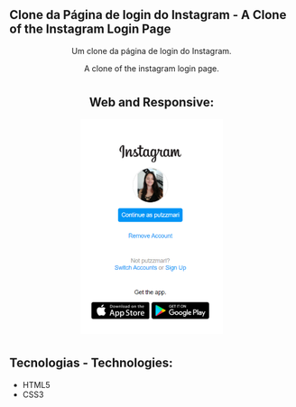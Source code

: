 # <h2>Clone da Página de login do Instagram - A Clone of the Instagram Login Page</h2>

<p align="center">Um clone da página de login do Instagram.</p>
<p align="center">A clone of the instagram login page.</p>

# <h2 align="center">Web and Responsive:</h2>

<div style="display: flex; justify-content: center; align-items: center;>
  <img src="https://github.com/dev-mariana/clone-instagram-login-page/blob/main/img/web.PNG" width="50%"> 
  <img src="https://github.com/dev-mariana/clone-instagram-login-page/blob/main/img/mobile.PNG" width="50%">
</div>

# <h2>Tecnologias - Technologies:</h2>

* HTML5
* CSS3
